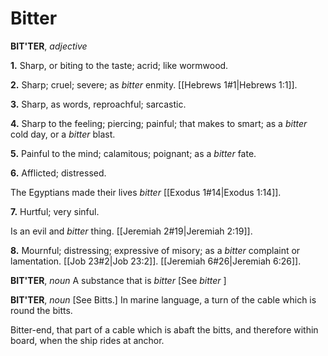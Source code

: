# Bitter

**BIT'TER**, _adjective_

**1.** Sharp, or biting to the taste; acrid; like wormwood.

**2.** Sharp; cruel; severe; as _bitter_ enmity. [[Hebrews 1#1|Hebrews 1:1]].

**3.** Sharp, as words, reproachful; sarcastic.

**4.** Sharp to the feeling; piercing; painful; that makes to smart; as a _bitter_ cold day, or a _bitter_ blast.

**5.** Painful to the mind; calamitous; poignant; as a _bitter_ fate.

**6.** Afflicted; distressed.

The Egyptians made their lives _bitter_ [[Exodus 1#14|Exodus 1:14]].

**7.** Hurtful; very sinful.

Is an evil and _bitter_ thing. [[Jeremiah 2#19|Jeremiah 2:19]].

**8.** Mournful; distressing; expressive of misory; as a _bitter_ complaint or lamentation. [[Job 23#2|Job 23:2]]. [[Jeremiah 6#26|Jeremiah 6:26]].

**BIT'TER**, _noun_ A substance that is _bitter_ \[See _bitter_ \]

**BIT'TER**, _noun_ \[See Bitts.\] In marine language, a turn of the cable which is round the bitts.

Bitter-end, that part of a cable which is abaft the bitts, and therefore within board, when the ship rides at anchor.